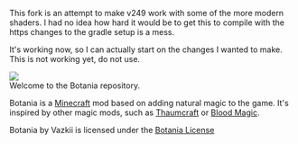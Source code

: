 This fork is an attempt to make v249 work with some of the more modern shaders. 
I had no idea how hard it would be to get this to compile with the https changes to the gradle setup is a mess. 

It's working now, so I can actually start on the changes I wanted to make. This is not working yet, do not use. 

![](https://github.com/Vazkii/Botania/blob/master/web/img/logo.png)  
Welcome to the Botania repository.  

Botania is a [Minecraft](https://minecraft.net/) mod based on adding natural magic to the game. It's inspired by other magic mods, such as [Thaumcraft](http://www.minecraftforum.net/topic/2011841-) or [Blood Magic](http://www.minecraftforum.net/topic/1899223-).  

Botania by Vazkii is licensed under the [Botania License](http://botaniamod.net/license.php)
